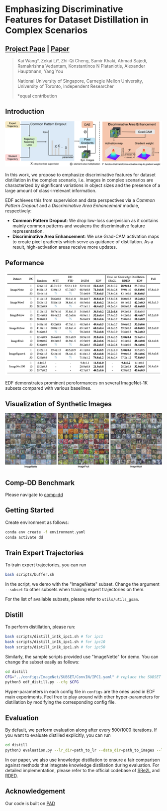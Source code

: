 # Emphasizing Discriminative Features for Dataset Distillation in Complex Scenarios

## [Project Page]() | [Paper]()

> Kai Wang\*, Zekai Li\*, Zhi-Qi Cheng, Samir Khaki, Ahmad Sajedi, Ramakrishna Vedantam, Konstantinos N Plataniotis, Alexander Hauptmann, Yang You
>
> National University of Singapore, Carnegie Mellon University, University of Toronto, Independent Researcher
>
> *equal contribution

## Introduction

![workflow](README.assets/workflow.png)

In this work, we propose to emphasize discriminative features for dataset distillation in the complex scenario, i.e. images in complex scenarios are characterized by significant variations in object sizes and the presence of a large amount of class-irrelevant information.

EDF achieves this from supervision and data perspectives via a *Common Pattern Dropout* and a *Discriminative Area Enhancement* module, respectively:

- **Common Pattern Dropout**: We drop low-loss suerpvision as it contains mainly common patterns and weakens the discriminative feature representation.
- **Discriminative Area Enhancement**: We use Grad-CAM activation maps to create pixel gradients which serve as guidance of distillation. As a result, high-activation areas receive more updates.

## Peformance

![Screenshot 2024-10-13 at 9.09.59 PM](README.assets/performance.png)

EDF demonstrates prominent peroformances on several ImageNet-1K subsets compared with various baselines. 

## Visualization of Synthetic Images

![visualization](README.assets/visualization.png)

## Comp-DD Benchmark

Please navigate to [comp-dd](https://github.com/NUS-HPC-AI-Lab/EDF/tree/main/comp-dd)

## Getting Started

Create environment as follows:

```bash
conda env create -f environment.yaml
conda activate dd
```

## Train Expert Trajectories

To train expert trajectories, you can run

```bash
bash scripts/buffer.sh
```

In the script, we demo with the "ImageNette" subset.  Change the argument `--subset` to other subsets when training expert trajectories on them.

For the list of available subsets, please refer to `utils/utils_gsam`.

## Distill

To perform distillation, please run:

```bash
bash scripts/distill_in1k_ipc1.sh # for ipc1
bash scripts/distill_in1k_ipc1.sh # for ipc10
bash scripts/distill_in1k_ipc1.sh # for ipc50
```

Similarly, the sample scripts provided use "ImageNette" for demo. You can change the subset easily as follows:

```bash
cd distill
CFG="../configs/ImageNet/SUBSET/ConvIN/IPC1.yaml" # replace the SUBSET with the one you want to distill
python3 edf_distill.py --cfg $CFG
```

Hyper-parameters in each config file in `configs` are the ones used in EDF main experiments. Feel free to play around with other hyper-parameters for distillation by modifying the corresponding config file.

## Evaluation

By default, we perform evaluation along after every 500/1000 iterations. If you want to evaluate distilled explicitly, you can run

```bash
cd distill
python3 evaluation.py --lr_dir=path_to_lr --data_dir=path_to_images --label_dir=path_to_labels
```

In our paper, we also use knowledge distillation to ensure a fair comparison against methods that integrate knowledge distillation during evaluation. For detailed implementation, please refer to the official codebase of [SRe2L](https://github.com/VILA-Lab/SRe2L.git) and [RDED](https://github.com/LINs-lab/RDED.git).

## Acknowledgement

Our code is built on [PAD](https://github.com/NUS-HPC-AI-Lab/PAD)
